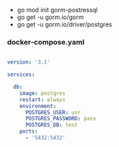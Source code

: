 - go mod init gorm-postressql
- go get -u gorm.io/gorm
- go get -u gorm.io/driver/postgres

### docker-compose.yaml

```yaml

version: '3.1'

services:

  db:
    image: postgres
    restart: always
    environment:
      POSTGRES_USER: usr
      POSTGRES_PASSWORD: pass
      POSTGRES_DB: test
    ports:
      - '5432:5432'

```